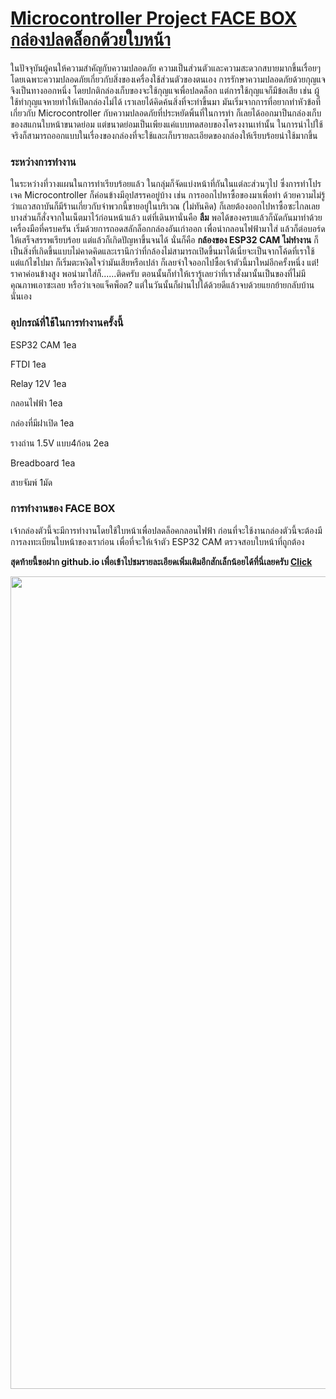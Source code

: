 # [Microcontroller Project FACE BOX กล่องปลดล็อกด้วยใบหน้า](https://artist0123.github.io/facebox)

ในปัจจุบันผู้คนให้ความสำคัญกับความปลอดภัย ความเป็นส่วนตัวและความสะดวกสบายมากขึ้นเรื่อยๆ โดยเฉพาะความปลอดภัยเกี่ยวกับสิ่งของเครื่องใช้ส่วนตัวของตนเอง การรักษาความปลอดภัยด้วยกุญแจจึงเป็นทางออกหนึ่ง โดยปกติกล่องเก็บของจะใช้กุญแจเพื่อปลดล็อก แต่การใช้กุญแจก็มีข้อเสีย เช่น ผู้ใช้ทำกุญแจหายทำให้เปิดกล่องไม่ได้ เราเลยได้คิดค้นสิ่งที่จะทำขึ้นมา มันเริ่มจากการที่อยากทำหัวข้อที่เกี่ยวกับ Microcontroller กับความปลอดภัยที่ประหยัดพิ้นที่ในการทำ ก็เลยได้ออกมาป็นกล่องเก็บของสแกนใบหน้าขนาดย่อม แต่ขนาดย่อมเป็นเพียงแค่แบบทดสอบของโครงงานเท่านั้น ในการนำไปใช้จริงก็สามารถออกแบบในเรื่องของกล่องที่จะใช้และเก็บรายละเอียดของกล่องให้เรียบร้อยน่าใช้มากขึ้น

### ระหว่างการทำงาน

ในระหว่างที่วางแผนในการทำเรียบร้อยแล้ว ในกลุ่มก็จัดแบ่งหน้าที่กันในแต่ละส่วนๆไป ซึ่งการทำโปรเจค Microcontroller ก็ค่อนข้างมีอุปสรรคอยู่บ้าง เช่น การออกไปหาซื้อของมาเพื่อทำ ด้วยความไม่รู้ว่าแถวสถาบันก็มีร้านเกี่ยวกับจำพวกนี้ขายอยู่ในบริเวณ (ไม่ทันคิด) ก็เลยต้องออกไปหาซื้อซะไกลเลย บางส่วนก็สั่งจากในเน็ตมาไว้ก่อนหน้าแล้ว แต่ที่เดินหานั่นคือ **ลืม** พอได้ของครบแล้วก็นัดกันมาทำด้วยเครื่องมือที่ครบครัน เริ่มด้วยการถอดสลักล็อกกล่องอันเก่าออก เพื่อนำกลอนไฟฟ้ามาใส่ แล้วก็ต่อบอร์ดให้เสร็จสรรพเรียบร้อย แต่แล้วก็เกิดปัญหาขึ้นจนได้ นั่นก็คือ **กล้องของ ESP32 CAM ไม่ทำงาน** ก็เป็นสิ่งที่เกิดขึ้นแบบไม่คาดคิดและเรานึกว่าที่กล้องไม่สามารถเปิดขึ้นมาได้เนี่ยจะเป็นจากโค้ดที่เราใช้ แต่แก้ไขไปมา ก็เริ่มตะหงิดใจว่ามันเสียหรือเปล่า ก็เลยจำใจออกไปซื้อเจ้าตัวนี้มาใหม่อีกครั้งหนึ่ง แต่! ราคาค่อนข้างสูง พอนำมาใส่ก็......ติดครับ ตอนนั้นก็ทำให้เรารู้เลยว่าที่เราสั่งมานั้นเป็นของที่ไม่มีคุณภาพเอาซะเลย หรือว่าเจอแจ็คพ็อต? แต่ในวันนั้นก็ผ่านไปได้ด้วยดีแล้วจบด้วยแยกย้ายกลับบ้านนั่นเอง

### อุปกรณ์ที่ใช้ในการทำงานครั้งนี้

ESP32 CAM  1ea
 
FTDI  1ea

Relay 12V 1ea

กลอนไฟฟ้า 1ea

กล่องที่มีฝาเปิด 1ea

รางถ่าน 1.5V แบบ4ก้อน  2ea

Breadboard 1ea

สายจัมพ์ 1มัด

### การทำงานของ FACE BOX

เจ้ากล่องตัวนี้จะมีการทำงานโดยใช้ใบหน้าเพื่อปลดล็อคกลอนไฟฟ้า ก่อนที่จะใช้งานกล่องตัวนี้จะต้องมีการลงทะเบียนใบหน้าของเราก่อน เพื่อที่จะให้เจ้าตัว ESP32 CAM ตรวจสอบใบหน้าที่ถูกต้อง

**สุดท้ายนี้ขอฝาก github.io เพื่อเข้าไปชมรายละเอียดเพิ่มเติมอีกสักเล็กน้อยได้ที่นี่เลยครับ [Click](https://artist0123.github.io/facebox)**

<img src="https://i.imgur.com/8UB8H79.png" width="1000" height="1300">

